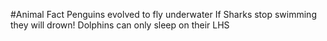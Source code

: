 #Animal Fact
Penguins evolved to fly underwater
If Sharks stop swimming they will drown!
Dolphins can only sleep on their LHS
